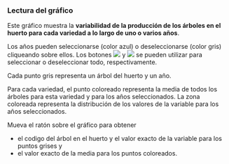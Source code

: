 ### Lectura del gráfico

Este gráfico muestra la **variabilidad de la producción de los árboles en el huerto para cada variedad a lo largo de uno o varios años**. 

Los años pueden seleccionarse (color azul) o deseleccionarse (color gris) cliqueando sobre ellos. Los botones ![](square-check-regular.png) y ![](trash-solid.png) se pueden utilizar para seleccionar o deseleccionar todo, respectivamente.

Cada punto gris representa un árbol del huerto y un año.

Para cada variedad, el punto coloreado representa la media de todos los árboles para esta variedad y para los años seleccionados. La zona coloreada representa la distribución de los valores de la variable para los años seleccionados.

Mueva el ratón sobre el gráfico para obtener 
- el codigo del árbol en el huerto y el valor exacto de la variable para los puntos grises y
- el valor exacto de la media para los puntos coloreados.

